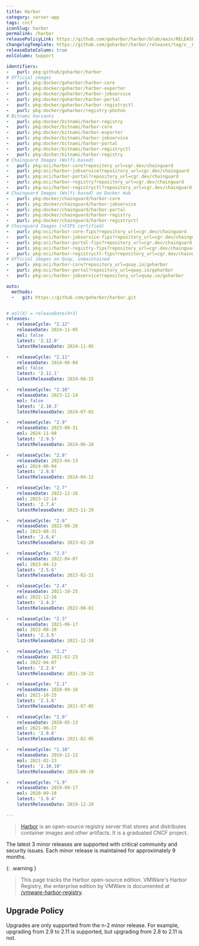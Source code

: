 ```yaml
---
title: Harbor
category: server-app
tags: cncf
iconSlug: harbor
permalink: /harbor
releasePolicyLink: https://github.com/goharbor/harbor/blob/main/RELEASES.md
changelogTemplate: https://github.com/goharbor/harbor/releases/tag/v__LATEST__
releaseDateColumn: true
eolColumn: Support

identifiers:
-   purl: pkg:github/goharbor/harbor
# Official images
-   purl: pkg:docker/goharbor/harbor-core
-   purl: pkg:docker/goharbor/harbor-exporter
-   purl: pkg:docker/goharbor/harbor-jobservice
-   purl: pkg:docker/goharbor/harbor-portal
-   purl: pkg:docker/goharbor/harbor-registryctl
-   purl: pkg:docker/goharbor/registry-photon
# Bitnami Variants
-   purl: pkg:docker/bitnami/harbor-registry
-   purl: pkg:docker/bitnami/harbor-core
-   purl: pkg:docker/bitnami/harbor-exporter
-   purl: pkg:docker/bitnami/harbor-jobservice
-   purl: pkg:docker/bitnami/harbor-portal
-   purl: pkg:docker/bitnami/harbor-registryctl
-   purl: pkg:docker/bitnami/harbor-registry
# Chainguard Images (Wolfi-based)
-   purl: pkg:oci/harbor-core?repository_url=cgr.dev/chainguard
-   purl: pkg:oci/harbor-jobservice?repository_url=cgr.dev/chainguard
-   purl: pkg:oci/harbor-portal?repository_url=cgr.dev/chainguard
-   purl: pkg:oci/harbor-registry?repository_url=cgr.dev/chainguard
-   purl: pkg:oci/harbor-registryctl?repository_url=cgr.dev/chainguard
# Chainguard Images (Wolfi-based) on Docker Hub
-   purl: pkg:docker/chainguard/harbor-core
-   purl: pkg:docker/chainguard/harbor-jobservice
-   purl: pkg:docker/chainguard/harbor-portal
-   purl: pkg:docker/chainguard/harbor-registry
-   purl: pkg:docker/chainguard/harbor-registryctl
# Chainguard Images (+FIPS certified)
-   purl: pkg:oci/harbor-core-fips?repository_url=cgr.dev/chainguard
-   purl: pkg:oci/harbor-jobservice-fips?repository_url=cgr.dev/chainguard
-   purl: pkg:oci/harbor-portal-fips?repository_url=cgr.dev/chainguard
-   purl: pkg:oci/harbor-registry-fips?repository_url=cgr.dev/chainguard
-   purl: pkg:oci/harbor-registryctl-fips?repository_url=cgr.dev/chainguard
# Official images on Quay, unmaintained
-   purl: pkg:oci/harbor-core?repository_url=quay.io/goharbor
-   purl: pkg:oci/harbor-portal?repository_url=quay.io/goharbor
-   purl: pkg:oci/harbor-jobservice?repository_url=quay.io/goharbor

auto:
  methods:
  -   git: https://github.com/goharbor/harbor.git


# eol(X) = releaseDate(X+3)
releases:
-   releaseCycle: "2.12"
    releaseDate: 2024-11-05
    eol: false
    latest: '2.12.0'
    latestReleaseDate: 2024-11-05

-   releaseCycle: "2.11"
    releaseDate: 2024-06-04
    eol: false
    latest: '2.11.1'
    latestReleaseDate: 2024-08-15

-   releaseCycle: "2.10"
    releaseDate: 2023-12-14
    eol: false
    latest: '2.10.3'
    latestReleaseDate: 2024-07-02

-   releaseCycle: "2.9"
    releaseDate: 2023-08-31
    eol: 2024-11-08
    latest: '2.9.5'
    latestReleaseDate: 2024-06-28

-   releaseCycle: "2.8"
    releaseDate: 2023-04-13
    eol: 2024-06-04
    latest: '2.8.6'
    latestReleaseDate: 2024-04-12

-   releaseCycle: "2.7"
    releaseDate: 2022-12-16
    eol: 2023-12-14
    latest: '2.7.4'
    latestReleaseDate: 2023-11-29

-   releaseCycle: "2.6"
    releaseDate: 2022-08-28
    eol: 2023-08-31
    latest: '2.6.4'
    latestReleaseDate: 2023-02-20

-   releaseCycle: "2.5"
    releaseDate: 2022-04-07
    eol: 2023-04-13
    latest: '2.5.6'
    latestReleaseDate: 2023-02-21

-   releaseCycle: "2.4"
    releaseDate: 2021-10-25
    eol: 2022-12-16
    latest: '2.4.3'
    latestReleaseDate: 2022-08-01

-   releaseCycle: "2.3"
    releaseDate: 2021-06-17
    eol: 2022-08-28
    latest: '2.3.5'
    latestReleaseDate: 2021-12-10

-   releaseCycle: "2.2"
    releaseDate: 2021-02-23
    eol: 2022-04-07
    latest: '2.2.4'
    latestReleaseDate: 2021-10-22

-   releaseCycle: "2.1"
    releaseDate: 2020-09-18
    eol: 2021-10-25
    latest: '2.1.6'
    latestReleaseDate: 2021-07-05

-   releaseCycle: "2.0"
    releaseDate: 2020-05-13
    eol: 2021-06-17
    latest: '2.0.6'
    latestReleaseDate: 2021-02-05

-   releaseCycle: "1.10"
    releaseDate: 2019-12-12
    eol: 2021-02-23
    latest: '1.10.19'
    latestReleaseDate: 2024-09-10

-   releaseCycle: "1.9"
    releaseDate: 2019-09-17
    eol: 2020-09-18
    latest: '1.9.4'
    latestReleaseDate: 2019-12-28

---
```


> [Harbor](https://goharbor.io/) is an open-source registry server that stores and distributes
> container images and other artifacts. It is a graduated CNCF project.

The latest 3 minor releases are supported with critical community and security issues. Each minor release is maintained for approximately 9 months.

{: .warning }
> This page tracks the Harbor open-source edition. VMWare's Harbor Registry, the enterprise
> edition by VMWare is documented at [/vmware-harbor-registry](/vmware-harbor-registry).

## Upgrade Policy

Upgrades are only supported from the n-2 minor release. For example, upgrading from 2.9 to 2.11 is supported, but upgrading from 2.8 to 2.11 is not.
